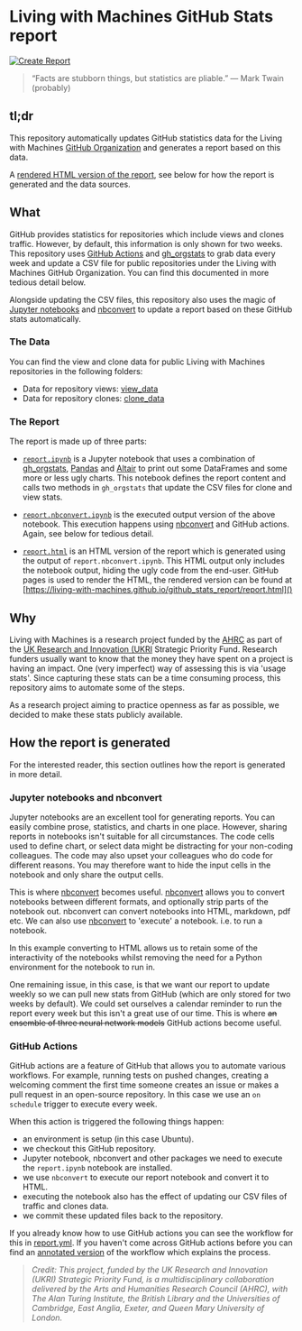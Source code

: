 # Living with Machines GitHub Stats report

[![Create Report](https://github.com/Living-with-machines/github_stats_report/actions/workflows/report.yml/badge.svg)](https://github.com/Living-with-machines/github_stats_report/actions/workflows/report.yml)

> “Facts are stubborn things, but statistics are pliable.” ― Mark Twain (probably)

## tl;dr

This repository automatically updates GitHub statistics data for the Living with Machines [GitHub Organization](https://github.com/Living-with-machines) and generates a report based on this data.

A [rendered HTML version of the report](https://living-with-machines.github.io/github_stats_report/report.html), see below for how the report is generated and the data sources. 

## What

GitHub provides statistics for repositories which include views and clones traffic. However, by default, this information is only shown for two weeks. This repository uses [GitHub Actions](https://github.com/features/actions) and [gh_orgstats](https://github.com/Living-with-machines/gh_orgstats) to grab data every week and update a CSV file for public repositories under the Living with Machines GitHub Organization. You can find this documented in more tedious detail below.

Alongside updating the CSV files, this repository also uses the magic of [Jupyter notebooks](https://jupyter.org/) and [nbconvert](https://github.com/jupyter/nbconvert) to update a report based on these GitHub stats automatically.

### The Data

You can find the view and clone data for public Living with Machines repositories in the following folders:

- Data for repository views: [view_data](view_data/)
- Data for repository clones: [clone_data](clone_data/)

### The Report

The report is made up of three parts:

- [`report.ipynb`](report.ipynb) is a Jupyter notebook that uses a combination of [gh_orgstats](https://github.com/Living-with-machines/gh_orgstats), [Pandas](pandas.pydata.org/) and [Altair](altair-viz.github.io/) to print out some DataFrames and some more or less ugly charts. This notebook defines the report content and calls two methods in `gh_orgstats` that update the CSV files for clone and view stats. 

- [`report.nbconvert.ipynb`](report.nbconvert.ipynb) is the executed output version of the above notebook. This execution happens using [nbconvert](https://github.com/jupyter/nbconvert) and GitHub actions. Again, see below for tedious detail. 

- [`report.html`](docs/report.html) is an HTML version of the report which is generated using the output of `report.nbconvert.ipynb`. This HTML output only includes the notebook output, hiding the ugly code from the end-user. GitHub pages is used to render the HTML, the rendered version can be found at [https://living-with-machines.github.io/github_stats_report/report.html]()

## Why

Living with Machines is a research project funded by the [AHRC](https://ahrc.ukri.org/funding/research/) as part of the [UK Research and Innovation (UKRI](https://www.ukri.org/) Strategic Priority Fund. Research funders usually want to know that the money they have spent on a project is having an impact. One (very imperfect) way of assessing this is via 'usage stats'. Since capturing these stats can be a time consuming process, this repository aims to automate some of the steps.

As a research project aiming to practice openness as far as possible, we decided to make these stats publicly available.

## How the report is generated

For the interested reader, this section outlines how the report is generated in more detail.

### Jupyter notebooks and nbconvert

Jupyter notebooks are an excellent tool for generating reports. You can easily combine prose, statistics, and charts in one place. However, sharing reports in notebooks isn't suitable for all circumstances. The code cells used to define chart, or select data might be distracting for your non-coding colleagues. The code may also upset your colleagues who do code for different reasons. You may therefore want to hide the input cells in the notebook and only share the output cells.

This is where [nbconvert](https://github.com/jupyter/nbconvert) becomes useful. [nbconvert](https://github.com/jupyter/nbconvert) allows you to convert notebooks between different formats, and optionally strip parts of the notebook out. nbconvert can convert notebooks into HTML, markdown, pdf etc. We can also use [nbconvert](https://github.com/jupyter/nbconvert) to 'execute' a notebook. i.e. to run a notebook.

In this example converting to HTML allows us to retain some of the interactivity of the notebooks whilst removing the need for a Python environment for the notebook to run in.

One remaining issue, in this case, is that we want our report to update weekly so we can pull new stats from GitHub (which are only stored for two weeks by default). We could set ourselves a calendar reminder to run the report every week but this isn't a great use of our time. This is where ~~an ensemble of three neural network models~~ GitHub actions become useful.

### GitHub Actions

GitHub actions are a feature of GitHub that allows you to automate various workflows. For example, running tests on pushed changes, creating a welcoming comment the first time someone creates an issue or makes a pull request in an open-source repository. In this case we use an `on schedule` trigger to execute every week.

When this action is triggered the following things happen:

- an environment is setup (in this case Ubuntu).
- we checkout this GitHub repository.
- Jupyter notebook, nbconvert and other packages we need to execute the `report.ipynb` notebook are installed.
- we use `nbconvert` to execute our report notebook and convert it to HTML.
- executing the notebook also has the effect of updating our CSV files of traffic and clones data.
- we commit these updated files back to the repository.

If you already know how to use GitHub actions you can see the workflow for this in [report.yml](.github/workflows/report.yml). If you haven't come across GitHub actions before you can find an [annotated version](action_overview.md) of the workflow which explains the process. 


> *Credit: This project, funded by the UK Research and Innovation (UKRI) Strategic Priority Fund, is a multidisciplinary collaboration delivered by the Arts and Humanities Research Council (AHRC), with The Alan Turing Institute, the British Library and the Universities of Cambridge, East Anglia, Exeter, and Queen Mary University of London.*
